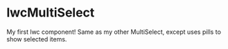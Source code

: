 # lwcMultiSelect
My first lwc component! Same as my other MultiSelect, except uses pills to show selected items.
